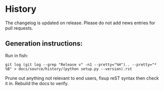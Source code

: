 # History

The changelog is updated on release.
Please do not add news entries for pull requests.

## Generation instructions:

Run in fish:

```fish
git log (git log --grep "Release v" -n1 --pretty="%H").. --pretty="* %B" > docs/source/history/(python setup.py --version).rst
```

Prune out anything not relevant to end users, fixup reST syntax then check it
in.
Rebuild the docs to verify.
